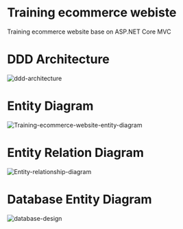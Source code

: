 # Training ecommerce webiste
Training ecommerce website base on ASP.NET Core MVC
# DDD Architecture
![ddd-architecture](https://user-images.githubusercontent.com/34543444/181580598-915c8149-dad9-45d5-923b-ff5e1e4dc674.png)
# Entity Diagram
![Training-ecommerce-website-entity-diagram](https://user-images.githubusercontent.com/34543444/178924350-8f0b1f1e-1e36-40d9-b21e-70ca38941aca.png)
# Entity Relation Diagram
![Entity-relationship-diagram](https://user-images.githubusercontent.com/34543444/178935253-ff67b065-859f-4857-9e12-ed57ffca0315.png)
# Database Entity Diagram
![database-design](https://user-images.githubusercontent.com/34543444/178935231-486974f5-7da7-4059-a876-93a0e4b4a4bc.png)
